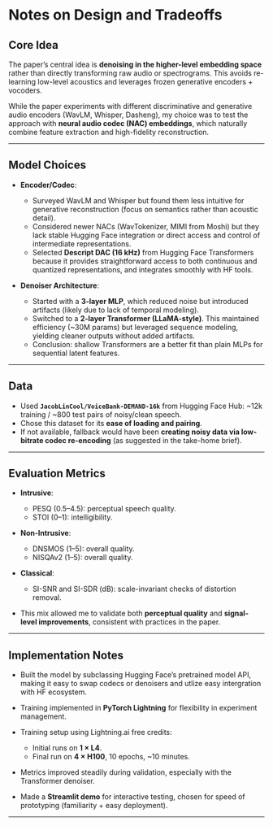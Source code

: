 # Notes on Design and Tradeoffs

## Core Idea

The paper’s central idea is **denoising in the higher-level embedding space** rather than directly transforming raw audio or spectrograms. This avoids re-learning low-level acoustics and leverages frozen generative encoders + vocoders.

While the paper experiments with different discriminative and generative audio encoders (WavLM, Whisper, Dasheng), my choice was to test the approach with **neural audio codec (NAC) embeddings**, which naturally combine feature extraction and high-fidelity reconstruction.

---

## Model Choices

* **Encoder/Codec**:

  * Surveyed WavLM and Whisper but found them less intuitive for generative reconstruction (focus on semantics rather than acoustic detail).
  * Considered newer NACs (WavTokenizer, MIMI from Moshi) but they lack stable Hugging Face integration or direct access and control of intermediate representations.
  * Selected **Descript DAC (16 kHz)** from Hugging Face Transformers because it provides straightforward access to both continuous and quantized representations, and integrates smoothly with HF tools.

* **Denoiser Architecture**:

  * Started with a **3-layer MLP**, which reduced noise but introduced artifacts (likely due to lack of temporal modeling).
  * Switched to a **2-layer Transformer (LLaMA-style)**. This maintained efficiency (\~30M params) but leveraged sequence modeling, yielding cleaner outputs without added artifacts.
  * Conclusion: shallow Transformers are a better fit than plain MLPs for sequential latent features.

---

## Data

* Used **`JacobLinCool/VoiceBank-DEMAND-16k`** from Hugging Face Hub: \~12k training / ~800 test pairs of noisy/clean speech.
* Chose this dataset for its **ease of loading and pairing**.
* If not available, fallback would have been **creating noisy data via low-bitrate codec re-encoding** (as suggested in the take-home brief).

---

## Evaluation Metrics

* **Intrusive**:

  * PESQ (0.5–4.5): perceptual speech quality.
  * STOI (0–1): intelligibility.
* **Non-Intrusive**:

  * DNSMOS (1–5): overall quality.
  * NISQAv2 (1–5): overall quality.
* **Classical**:

  * SI-SNR and SI-SDR (dB): scale-invariant checks of distortion removal.
* This mix allowed me to validate both **perceptual quality** and **signal-level improvements**, consistent with practices in the paper.

---

## Implementation Notes

* Built the model by subclassing Hugging Face’s pretrained model API, making it easy to swap codecs or denoisers and utlize easy intergration with HF ecosystem.
* Training implemented in **PyTorch Lightning** for flexibility in experiment management.
* Training setup using Lightning.ai free credits:

  * Initial runs on **1 × L4**.
  * Final run on **4 × H100**, 10 epochs, \~10 minutes.
* Metrics improved steadily during validation, especially with the Transformer denoiser.
* Made a **Streamlit demo** for interactive testing, chosen for speed of prototyping (familiarity + easy deployment).

---